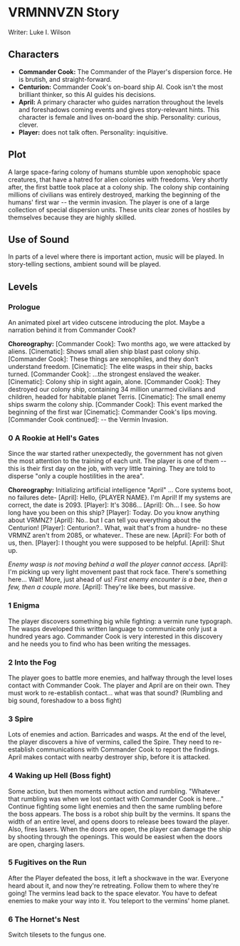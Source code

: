 # VRMNNVZN Story
Writer: Luke I. Wilson

## Characters
 * **Commander Cook:** The Commander of the Player's dispersion force. He is brutish, and straight-forward.
 * **Centurion:** Commander Cook's on-board ship AI. Cook isn't the most brilliant thinker, so this AI guides his decisions.
 * **April:** A primary character who guides narration throughout the levels and foreshadows coming events and gives story-relevant hints. This character is female and lives on-board the ship. Personality: curious, clever.
 * **Player:** does not talk often. Personality: inquisitive.

## Plot
A large space-faring colony of humans stumble upon xenophobic space creatures, that have a hatred for alien colonies with freedoms. Very shortly after, the first battle took place at a colony ship. The colony ship containing millions of civilians was entirely destroyed, marking the beginning of the humans' first war -- the vermin invasion. The player is one of a large collection of special dispersion units. These units clear zones of hostiles by themselves because they are highly skilled.

## Use of Sound
In parts of a level where there is important action, music will be played. In story-telling sections, ambient sound will be played.

## Levels

### Prologue

An animated pixel art video cutscene introducing the plot. Maybe a narration behind it from Commander Cook?

**Choreography:** [Commander Cook]: Two months ago, we were attacked by aliens. \[Cinematic]: Shows small alien ship blast past colony ship. [Commander Cook]: These things are xenophiles, and they don't understand freedom. \[Cinematic]: The elite wasps in their ship, backs turned. [Commander Cook]: ...the strongest enslaved the weaker. \[Cinematic]: Colony ship in sight again, alone. [Commander Cook]: They destroyed our colony ship, containing 34 million unarmed civilians and children, headed for habitable planet Terris. \[Cinematic]: The small enemy ships swarm the colony ship. [Commander Cook]: This event marked the beginning of the first war \[Cinematic]: Commander Cook's lips moving. [Commander Cook continued]: -- the Vermin Invasion.

### 0 A Rookie at Hell's Gates

Since the war started rather unexpectedly, the government has not given the most attention to the training of each unit. The player is one of them -- this is their first day on the job, with very little training. They are told to disperse "only a couple hostilities in the area".

**Choreography:** Initializing artificial intelligence "April" ... Core systems boot, no failures dete- [April]: Hello, {PLAYER NAME}. I'm April! If my systems are correct, the date is 2093. [Player]: It's 3086... [April]: Oh... I see.   So how long have you been on this ship? [Player]: Today. Do you know anything about VRMNZ? [April]: No.. but I can tell you everything about the Centurion! [Player]: Centurion?.. What, wait that's from a hundre- no these VRMNZ aren't from 2085, or whatever.. These are new. [April]: For both of us, then.  [Player]: I thought you were supposed to be helpful. [April]: Shut up.

*Enemy wasp is not moving behind a wall the player cannot access.* [April]: I'm picking up very light movement past that rock face. There's something here... Wait! More, just ahead of us! *First enemy encounter is a bee, then a few, then a couple more.* [April]: They're like bees, but massive.

### 1 Enigma

The player discovers something big while fighting: a vermin rune typograph. The wasps developed this written language to communicate only just a hundred years ago. Commander Cook is very interested in this discovery and he needs you to find who has been writing the messages.

### 2 Into the Fog

The player goes to battle more enemies, and halfway through the level loses contact with Commander Cook. The player and April are on their own. They must work to re-establish contact... what was that sound? (Rumbling and big sound, foreshadow to a boss fight)

### 3 Spire

Lots of enemies and action. Barricades and wasps. At the end of the level, the player discovers a hive of vermins, called the Spire. They need to re-establish communications with Commander Cook to report the findings. April makes contact with nearby destroyer ship, before it is attacked.

### 4 Waking up Hell (Boss fight)

Some action, but then moments without action and rumbling. "Whatever that rumbling was when we lost contact with Commander Cook is here..." Continue fighting some light enemies and then the same rumbling before the boss appears. The boss is a robot ship built by the vermins. It spans the width of an entire level, and opens doors to release bees toward the player. Also, fires lasers. When the doors are open, the player can damage the ship by shooting through the openings. This would be easiest when the doors are open, charging lasers.

### 5 Fugitives on the Run

After the Player defeated the boss, it left a shockwave in the war. Everyone heard about it, and now they're retreating. Follow them to where they're going! The vermins lead back to the space elevator. You have to defeat enemies to make your way into it. You teleport to the vermins' home planet.

### 6 The Hornet's Nest

Switch tilesets to the fungus one.
